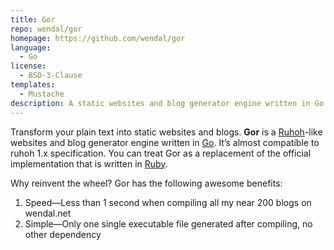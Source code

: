 ```yaml
---
title: Gor
repo: wendal/gor
homepage: https://github.com/wendal/gor
language:
  - Go
license:
  - BSD-3-Clause
templates:
  - Mustache
description: A static websites and blog generator engine written in Go
---
```


Transform your plain text into static websites and blogs.
**Gor** is a [Ruhoh](https://ruhoh.com/)-like websites and blog generator engine written in [Go](https://golang.org/). It’s almost compatible to ruhoh 1.x specification. You can treat Gor as a replacement of the official implementation that is written in [Ruby](https://www.ruby-lang.org/en/).

Why reinvent the wheel? Gor has the following awesome benefits:

1. Speed&mdash;Less than 1 second when compiling all my near 200 blogs on wendal.net
2. Simple&mdash;Only one single executable file generated after compiling, no other dependency
